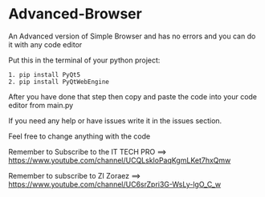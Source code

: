 # Advanced-Browser
An Advanced version of Simple Browser and has no errors and you can do it with any code editor

Put this in the terminal of your python project:

```
1. pip install PyQt5
2. pip install PyQtWebEngine

```

After you have done that step then copy and paste the code into your code editor from main.py

If you need any help or have issues write it in the issues section.

Feel free to change anything with the code

Remember to Subscribe to the IT TECH PRO ==> https://www.youtube.com/channel/UCQLskloPaqKgmLKet7hxQmw

Remember to subscribe to ZI Zoraez ==> https://www.youtube.com/channel/UC6srZpri3G-WsLy-lgO_C_w
